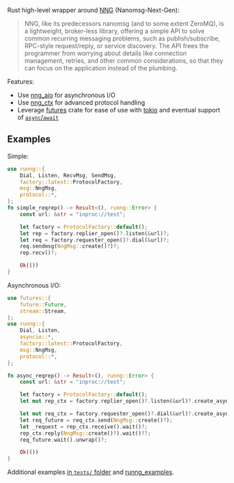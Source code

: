Rust high-level wrapper around [NNG](https://github.com/nanomsg/nng) (Nanomsg-Next-Gen):

> NNG, like its predecessors nanomsg (and to some extent ZeroMQ), is a lightweight, broker-less library, offering a simple API to solve common recurring messaging problems, such as publish/subscribe, RPC-style request/reply, or service discovery. The API frees the programmer from worrying about details like connection management, retries, and other common considerations, so that they can focus on the application instead of the plumbing.

Features:  
- Use [nng_aio](https://nng.nanomsg.org/man/v1.2.2/nng_aio.5) for asynchronous I/O
- Use [nng_ctx](https://nng.nanomsg.org/man/v1.2.2/nng_ctx.5) for advanced protocol handling
- Leverage [futures](https://docs.rs/futures) crate for ease of use with [tokio](https://tokio.rs/) and eventual support of [`async`/`await`](https://github.com/rust-lang/rust/issues/50547)

## Examples

Simple:
```rust
use runng::{
    Dial, Listen, RecvMsg, SendMsg,
    factory::latest::ProtocolFactory, 
    msg::NngMsg,
    protocol::*,
};
fn simple_reqrep() -> Result<(), runng::Error> {
    const url: &str = "inproc://test";

    let factory = ProtocolFactory::default();
    let rep = factory.replier_open()?.listen(&url)?;
    let req = factory.requester_open()?.dial(&url)?;
    req.sendmsg(NngMsg::create()?)?;
    rep.recv()?;

    Ok(())
}
```

Asynchronous I/O:
```rust
use futures::{
    future::Future,
    stream::Stream,
};
use runng::{
    Dial, Listen,
    asyncio::*,
    factory::latest::ProtocolFactory,
    msg::NngMsg,
    protocol::*,
};

fn async_reqrep() -> Result<(), runng::Error> {
    const url: &str = "inproc://test";

    let factory = ProtocolFactory::default();
    let mut rep_ctx = factory.replier_open()?.listen(&url)?.create_async()?;

    let mut req_ctx = factory.requester_open()?.dial(&url)?.create_async()?;
    let req_future = req_ctx.send(NngMsg::create()?);
    let _request = rep_ctx.receive().wait()?;
    rep_ctx.reply(NngMsg::create()?).wait()??;
    req_future.wait().unwrap()?;

    Ok(())
}
```

Additional examples [in `tests/` folder](https://github.com/jeikabu/runng/tree/master/runng/tests) and [runng_examples](https://github.com/jeikabu/runng_examples).
